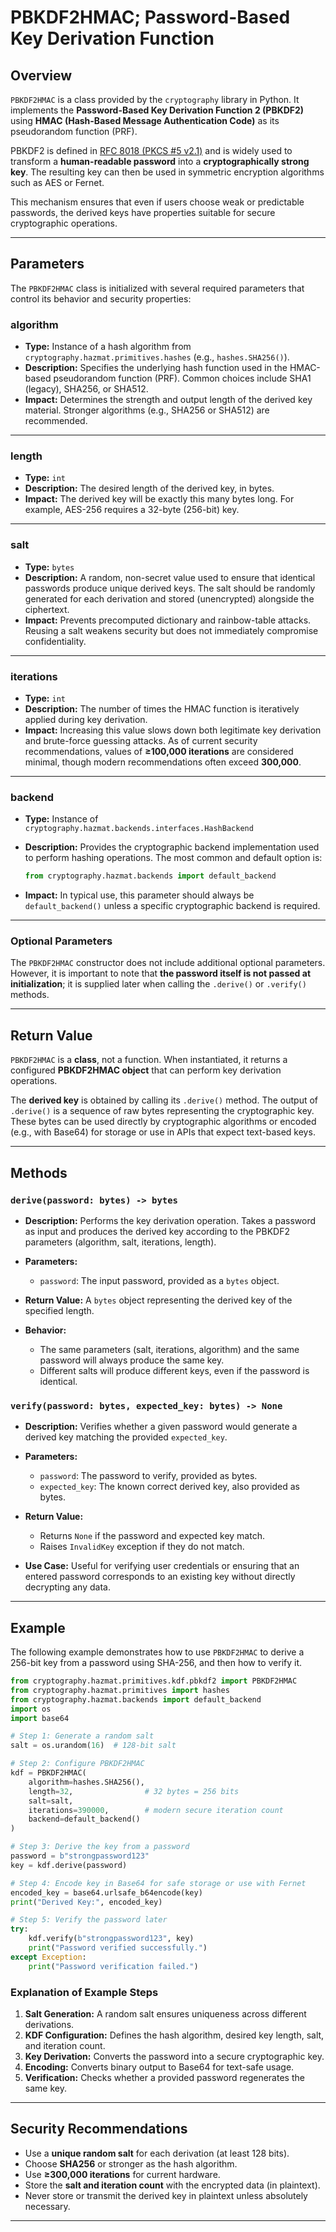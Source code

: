 # PBKDF2HMAC; Password-Based Key Derivation Function

## Overview

`PBKDF2HMAC` is a class provided by the `cryptography` library in Python.
It implements the **Password-Based Key Derivation Function 2 (PBKDF2)** using **HMAC (Hash-Based Message Authentication Code)** as its pseudorandom function (PRF).

PBKDF2 is defined in [RFC 8018 (PKCS #5 v2.1)](https://www.rfc-editor.org/rfc/rfc8018) and is widely used to transform a **human-readable password** into a **cryptographically strong key**.
The resulting key can then be used in symmetric encryption algorithms such as AES or Fernet.

This mechanism ensures that even if users choose weak or predictable passwords, the derived keys have properties suitable for secure cryptographic operations.

---

## Parameters

The `PBKDF2HMAC` class is initialized with several required parameters that control its behavior and security properties:

### algorithm

* **Type:** Instance of a hash algorithm from `cryptography.hazmat.primitives.hashes` (e.g., `hashes.SHA256()`).
* **Description:**
  Specifies the underlying hash function used in the HMAC-based pseudorandom function (PRF).
  Common choices include SHA1 (legacy), SHA256, or SHA512.
* **Impact:**
  Determines the strength and output length of the derived key material. Stronger algorithms (e.g., SHA256 or SHA512) are recommended.

---

### length

* **Type:** `int`
* **Description:**
  The desired length of the derived key, in bytes.
* **Impact:**
  The derived key will be exactly this many bytes long.
  For example, AES-256 requires a 32-byte (256-bit) key.

---

### salt

* **Type:** `bytes`
* **Description:**
  A random, non-secret value used to ensure that identical passwords produce unique derived keys.
  The salt should be randomly generated for each derivation and stored (unencrypted) alongside the ciphertext.
* **Impact:**
  Prevents precomputed dictionary and rainbow-table attacks.
  Reusing a salt weakens security but does not immediately compromise confidentiality.

---

### iterations

* **Type:** `int`
* **Description:**
  The number of times the HMAC function is iteratively applied during key derivation.
* **Impact:**
  Increasing this value slows down both legitimate key derivation and brute-force guessing attacks.
  As of current security recommendations, values of **≥100,000 iterations** are considered minimal, though modern recommendations often exceed **300,000**.

---

### backend

* **Type:** Instance of `cryptography.hazmat.backends.interfaces.HashBackend`
* **Description:**
  Provides the cryptographic backend implementation used to perform hashing operations.
  The most common and default option is:

  ```python
  from cryptography.hazmat.backends import default_backend
  ```
* **Impact:**
  In typical use, this parameter should always be `default_backend()` unless a specific cryptographic backend is required.

---

### Optional Parameters

The `PBKDF2HMAC` constructor does not include additional optional parameters.
However, it is important to note that **the password itself is not passed at initialization**; it is supplied later when calling the `.derive()` or `.verify()` methods.

---

## Return Value

`PBKDF2HMAC` is a **class**, not a function.
When instantiated, it returns a configured **PBKDF2HMAC object** that can perform key derivation operations.

The **derived key** is obtained by calling its `.derive()` method.
The output of `.derive()` is a sequence of raw bytes representing the cryptographic key.
These bytes can be used directly by cryptographic algorithms or encoded (e.g., with Base64) for storage or use in APIs that expect text-based keys.

---

## Methods

### `derive(password: bytes) -> bytes`

* **Description:**
  Performs the key derivation operation.
  Takes a password as input and produces the derived key according to the PBKDF2 parameters (algorithm, salt, iterations, length).
* **Parameters:**

  * `password`: The input password, provided as a `bytes` object.
* **Return Value:**
  A `bytes` object representing the derived key of the specified length.
* **Behavior:**

  * The same parameters (salt, iterations, algorithm) and the same password will always produce the same key.
  * Different salts will produce different keys, even if the password is identical.

### `verify(password: bytes, expected_key: bytes) -> None`

* **Description:**
  Verifies whether a given password would generate a derived key matching the provided `expected_key`.
* **Parameters:**

  * `password`: The password to verify, provided as bytes.
  * `expected_key`: The known correct derived key, also provided as bytes.
* **Return Value:**

  * Returns `None` if the password and expected key match.
  * Raises `InvalidKey` exception if they do not match.
* **Use Case:**
  Useful for verifying user credentials or ensuring that an entered password corresponds to an existing key without directly decrypting any data.

---

## Example

The following example demonstrates how to use `PBKDF2HMAC` to derive a 256-bit key from a password using SHA-256, and then how to verify it.

```python
from cryptography.hazmat.primitives.kdf.pbkdf2 import PBKDF2HMAC
from cryptography.hazmat.primitives import hashes
from cryptography.hazmat.backends import default_backend
import os
import base64

# Step 1: Generate a random salt
salt = os.urandom(16)  # 128-bit salt

# Step 2: Configure PBKDF2HMAC
kdf = PBKDF2HMAC(
    algorithm=hashes.SHA256(),
    length=32,                # 32 bytes = 256 bits
    salt=salt,
    iterations=390000,        # modern secure iteration count
    backend=default_backend()
)

# Step 3: Derive the key from a password
password = b"strongpassword123"
key = kdf.derive(password)

# Step 4: Encode key in Base64 for safe storage or use with Fernet
encoded_key = base64.urlsafe_b64encode(key)
print("Derived Key:", encoded_key)

# Step 5: Verify the password later
try:
    kdf.verify(b"strongpassword123", key)
    print("Password verified successfully.")
except Exception:
    print("Password verification failed.")
```

### Explanation of Example Steps

1. **Salt Generation:**
   A random salt ensures uniqueness across different derivations.
2. **KDF Configuration:**
   Defines the hash algorithm, desired key length, salt, and iteration count.
3. **Key Derivation:**
   Converts the password into a secure cryptographic key.
4. **Encoding:**
   Converts binary output to Base64 for text-safe usage.
5. **Verification:**
   Checks whether a provided password regenerates the same key.

---

## Security Recommendations

* Use a **unique random salt** for each derivation (at least 128 bits).
* Choose **SHA256** or stronger as the hash algorithm.
* Use **≥300,000 iterations** for current hardware.
* Store the **salt and iteration count** with the encrypted data (in plaintext).
* Never store or transmit the derived key in plaintext unless absolutely necessary.

---
